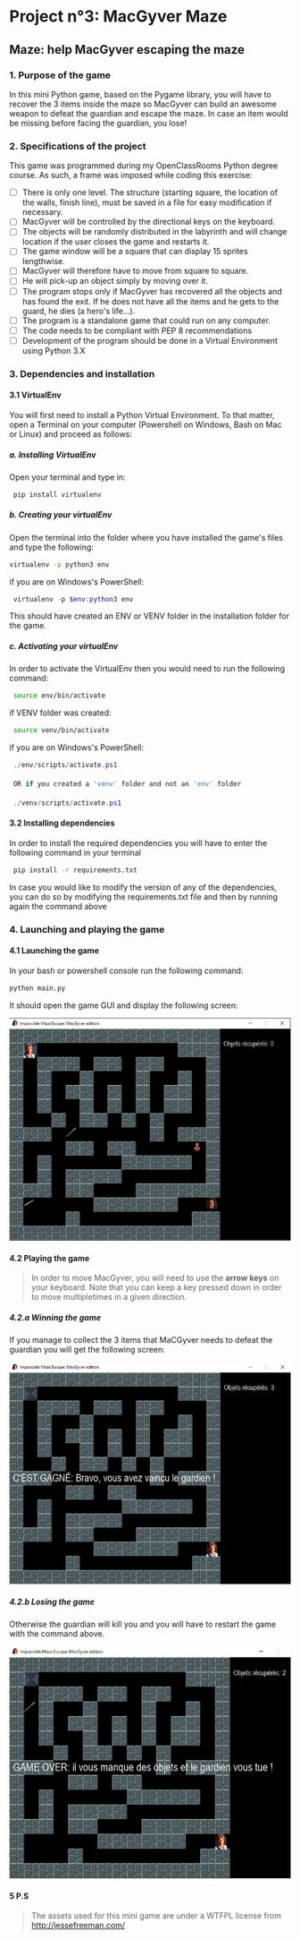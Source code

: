 # Project n°3: MacGyver Maze

## Maze: help MacGyver escaping the maze

### 1. Purpose of the game

In this mini Python game, based on the Pygame library, you will have to recover the 3 items inside the maze so MacGyver can build an awesome weapon to defeat the guardian and escape the maze.
In case an item would be missing before facing the guardian, you lose!
  
### 2. Specifications of the project

This game was programmed during my OpenClassRooms Python degree course. As such, a frame was imposed while coding this exercise:

- [ ] There is only one level. The structure (starting square, the location of the walls, finish line), must be saved in a file for easy modification if necessary.
- [ ] MacGyver will be controlled by the directional keys on the keyboard.
- [ ] The objects will be randomly distributed in the labyrinth and will change location if the user closes the game and restarts it.
- [ ] The game window will be a square that can display 15 sprites lengthwise.
- [ ] MacGyver will therefore have to move from square to square.
- [ ] He will pick-up an object simply by moving over it.
- [ ] The program stops only if MacGyver has recovered all the objects and has found the exit. If he does not have all the items and he gets to the guard, he dies (a hero's life...).
- [ ] The program is a standalone game that could run on any computer.
- [ ] The code needs to be compliant with PEP 8 recommendations
- [ ] Development of the program should be done in a Virtual Environment using Python 3.X

### 3. Dependencies and installation

#### 3.1 VirtualEnv

 You will first need to install a Python Virtual Environment.
 To that matter, open a Terminal on your computer (Powershell on Windows, Bash on Mac or Linux) and proceed as follows:

##### a. Installing VirtualEnv

Open your terminal and type in:

```bash
 pip install virtualenv
```

##### b. Creating your virtualEnv

Open the terminal into the folder where you have installed the game's files and type the following:

```bash
virtualenv -p python3 env
```

if you are on Windows's PowerShell:

```powershell
 virtualenv -p $env:python3 env
```

This should have created an ENV or VENV folder in the installation folder for the game.

##### c. Activating your virtualEnv

 In order to activate the VirtualEnv then you would need to run the following command:

```bash
 source env/bin/activate
```

if VENV folder was created:

```bash
 source venv/bin/activate
```

if you are on Windows's PowerShell:

```powershell
 ./env/scripts/activate.ps1

 OR if you created a 'venv' folder and not an 'env' folder

 ./venv/scripts/activate.ps1
```

#### 3.2 Installing dependencies

In order to install the required dependencies you will have to enter the following command in your terminal

```bash
 pip install -r requirements.txt
 ```

 In case you would like to modify the version of any of the dependencies, you can do so by modifying the requirements.txt file and then by running again the command above

### 4. Launching and playing the game

#### 4.1 Launching the game

In your bash or powershell console run the following command:

```bash
python main.py
```

It should open the game GUI and display the following screen:

![Game Window MacGyver](/assets/gameCapture.JPG "Game Window MacGyver")

#### 4.2 Playing the game

>In order to move MacGyver, you will need to use the **arrow keys** on your keyboard.
Note that you can keep a key pressed down in order to move multipletimes in a given direction.

##### 4.2.a Winning the game

If you manage to collect the 3 items that MaCGyver needs to defeat the guardian you will get the following screen:

![Game Window MacGyver Won](/assets/gameCaptureWon.JPG "Game Window MacGyver")

##### 4.2.b Losing the game

Otherwise the guardian will kill you and you will have to restart the game with the command above.

![Game Window MacGyver Lost](/assets/gameCaptureLost.JPG "Game Window MacGyver")

#### 5 P.S
>The assets used for this mini game are under a WTFPL license from http://jessefreeman.com/
